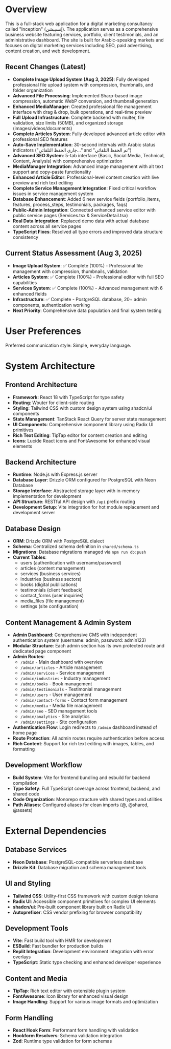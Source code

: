 # Overview

This is a full-stack web application for a digital marketing consultancy called "Inception" (إنسيبشن). The application serves as a comprehensive business website featuring services, portfolio, client testimonials, and an administrative dashboard. The site is built for Arabic-speaking markets and focuses on digital marketing services including SEO, paid advertising, content creation, and web development.

## Recent Changes (Latest)
- **Complete Image Upload System (Aug 3, 2025)**: Fully developed professional file upload system with compression, thumbnails, and folder organization
- **Advanced File Processing**: Implemented Sharp-based image compression, automatic WebP conversion, and thumbnail generation
- **Enhanced MediaManager**: Created professional file management interface with drag & drop, bulk operations, and real-time preview
- **Full Upload Infrastructure**: Complete backend with multer, file validation, size limits (50MB), and organized storage (images/videos/documents)
- **Complete Articles System**: Fully developed advanced article editor with professional SEO features
- **Auto-Save Implementation**: 30-second intervals with Arabic status indicators ("جاري الحفظ التلقائي..." and "تم الحفظ التلقائي")
- **Advanced SEO System**: 5-tab interface (Basic, Social Media, Technical, Content, Analysis) with comprehensive optimization
- **MediaManager Integration**: Advanced image management with alt text support and copy-paste functionality
- **Enhanced Article Editor**: Professional-level content creation with live preview and rich text editing
- **Complete Service Management Integration**: Fixed critical workflow issues in service management system
- **Database Enhancement**: Added 6 new service fields (portfolio_items, features, process_steps, testimonials, packages, faqs)
- **Public-Admin Integration**: Connected enhanced service editor with public service pages (Services.tsx & ServiceDetail.tsx)
- **Real Data Integration**: Replaced demo data with actual database content across all service pages
- **TypeScript Fixes**: Resolved all type errors and improved data structure consistency

## Current Status Assessment (Aug 3, 2025)
- **Image Upload System**: ✅ Complete (100%) - Professional file management with compression, thumbnails, validation
- **Articles System**: ✅ Complete (100%) - Professional editor with full SEO capabilities
- **Services System**: ✅ Complete (100%) - Advanced management with 6 enhanced fields
- **Infrastructure**: ✅ Complete - PostgreSQL database, 20+ admin components, authentication working
- **Next Priority**: Comprehensive data population and final system testing

# User Preferences

Preferred communication style: Simple, everyday language.

# System Architecture

## Frontend Architecture
- **Framework**: React 18 with TypeScript for type safety
- **Routing**: Wouter for client-side routing
- **Styling**: Tailwind CSS with custom design system using shadcn/ui components
- **State Management**: TanStack React Query for server state management
- **UI Components**: Comprehensive component library using Radix UI primitives
- **Rich Text Editing**: TipTap editor for content creation and editing
- **Icons**: Lucide React icons and FontAwesome for enhanced visual elements

## Backend Architecture
- **Runtime**: Node.js with Express.js server
- **Database Layer**: Drizzle ORM configured for PostgreSQL with Neon Database
- **Storage Interface**: Abstracted storage layer with in-memory implementation for development
- **API Structure**: RESTful API design with `/api` prefix routing
- **Development Setup**: Vite integration for hot module replacement and development server

## Database Design
- **ORM**: Drizzle ORM with PostgreSQL dialect
- **Schema**: Centralized schema definition in `shared/schema.ts`
- **Migrations**: Database migrations managed via `npm run db:push`
- **Current Tables**: 
  - users (authentication with username/password)
  - articles (content management)
  - services (business services)
  - industries (business sectors)
  - books (digital publications)
  - testimonials (client feedback)
  - contact_forms (user inquiries)
  - media_files (file management)
  - settings (site configuration)

## Content Management & Admin System
- **Admin Dashboard**: Comprehensive CMS with independent authentication system (username: admin, password: admin123)
- **Modular Structure**: Each admin section has its own protected route and dedicated page component
- **Admin Routes**: 
  - `/admin` - Main dashboard with overview
  - `/admin/articles` - Article management
  - `/admin/services` - Service management  
  - `/admin/industries` - Industry management
  - `/admin/books` - Book management
  - `/admin/testimonials` - Testimonial management
  - `/admin/users` - User management
  - `/admin/contact-forms` - Contact form management
  - `/admin/media` - Media file management
  - `/admin/seo` - SEO management tools
  - `/admin/analytics` - Site analytics
  - `/admin/settings` - Site configuration
- **Authentication Flow**: Login redirects to `/admin` dashboard instead of home page
- **Route Protection**: All admin routes require authentication before access
- **Rich Content**: Support for rich text editing with images, tables, and formatting

## Development Workflow
- **Build System**: Vite for frontend bundling and esbuild for backend compilation
- **Type Safety**: Full TypeScript coverage across frontend, backend, and shared code
- **Code Organization**: Monorepo structure with shared types and utilities
- **Path Aliases**: Configured aliases for clean imports (@, @shared, @assets)

# External Dependencies

## Database Services
- **Neon Database**: PostgreSQL-compatible serverless database
- **Drizzle Kit**: Database migration and schema management tools

## UI and Styling
- **Tailwind CSS**: Utility-first CSS framework with custom design tokens
- **Radix UI**: Accessible component primitives for complex UI elements
- **shadcn/ui**: Pre-built component library built on Radix UI
- **Autoprefixer**: CSS vendor prefixing for browser compatibility

## Development Tools
- **Vite**: Fast build tool with HMR for development
- **ESBuild**: Fast bundler for production builds
- **Replit Integration**: Development environment integration with error overlays
- **TypeScript**: Static type checking and enhanced developer experience

## Content and Media
- **TipTap**: Rich text editor with extensible plugin system
- **FontAwesome**: Icon library for enhanced visual design
- **Image Handling**: Support for various image formats and optimization

## Form Handling
- **React Hook Form**: Performant form handling with validation
- **Hookform Resolvers**: Schema validation integration
- **Zod**: Runtime type validation for form schemas